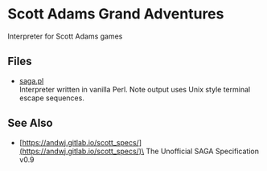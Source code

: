 # Scott Adams Grand Adventures

Interpreter for Scott Adams games

## Files

- [saga.pl](saga.pl)\
Interpreter written in vanilla Perl.
Note output uses Unix style terminal escape sequences.

## See Also

- [https://andwj.gitlab.io/scott_specs/](https://andwj.gitlab.io/scott_specs/)\
The Unofficial SAGA Specification v0.9
